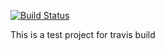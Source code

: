 [![Build Status](https://travis-ci.org/nikhil75r/cicd-buzz.svg?branch=master)](https://travis-ci.org/nikhil75r/cicd-buzz)

This is a test project for travis build
